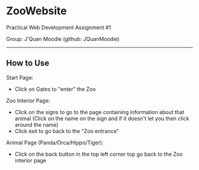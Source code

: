 # ZooWebsite
Practical Web Development Assignment #1

Group: J'Quan Moodie (github: JQuanMoodie)

--------------
  How to Use
--------------
Start Page: 
* Click on Gates to "enter" the Zoo

Zoo Interior Page: 
* Click on the signs to go to the page containing information about that animal (Click on the name on the sign and if it doesn't let you then click around the name)
* Click exit to go back to the "Zoo entrance"

Animal Page (Panda/Orca/Hippo/Tiger): 
* Click on the back button in the top left corner top go back to the Zoo interior page
